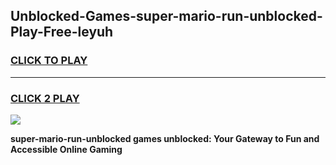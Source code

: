 
## Unblocked-Games-super-mario-run-unblocked-Play-Free-leyuh
<h3>
<a href="https://premium76.site?title=super-mario-run-unblocked&ref=21A">CLICK TO PLAY</a></h3>
<hr>

<h3>
<a href="https://premium76.site?title=super-mario-run-unblocked&ref=21A">CLICK 2 PLAY</a>
  
</h3>

<a href="https://premium76.site?title=super-mario-run-unblocked&ref=21A"><img src="https://clearcache.store/games.png"></a>


**super-mario-run-unblocked games unblocked: Your Gateway to Fun and Accessible Online Gaming**
